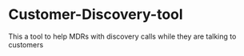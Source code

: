 # Customer-Discovery-tool
This a tool to help MDRs with discovery calls while they are talking to customers
